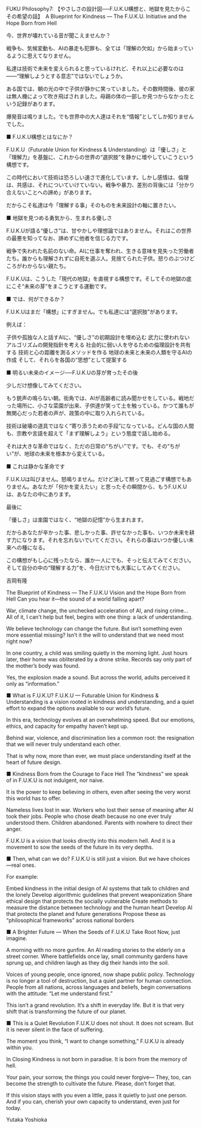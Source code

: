 FUKU Philosophy7: 【やさしさの設計図──F.U.K.U構想と、地獄を見たからこその希望の話】　A Blueprint for Kindness — The F.U.K.U. Initiative and the Hope Born from Hell

今、世界が壊れている音が聞こえませんか？

戦争も、気候変動も、AIの暴走も犯罪も、全ては「理解の欠如」から始まっているように思えてなりません。

私達は技術で未来を変えられると思っているけれど、それ以上に必要なのは――“理解しようとする意志”ではないでしょうか。

ある国では、朝の光の中で子供が静かに笑っていました。その数時間後、彼の家は無人機によって吹き飛ばされました。母親の体の一部しか見つからなかったという記録があります。

爆発音は鳴りました。でも世界中の大人達はそれを“情報”としてしか知りませんでした。

■ F.U.K.U構想とはなにか？

F.U.K.U（Futurable Union for Kindness & Understanding）は「優しさ」と「理解力」を基盤に、これからの世界の“選択肢”を静かに増やしていこうという構想です。

この時代において技術は恐ろしい速さで進化しています。しかし感情は、倫理は、共感は、それについていけていない。戦争や暴力、差別の背後には「分かり合えないことへの諦め」があります。

だからこそ私達は今「理解する事」そのものを未来設計の軸に置きたい。

■ 地獄を見つめる勇気から、生まれる優しさ

F.U.K.Uが語る“優しさ”は、甘やかしや理想論ではありません。それはこの世界の最悪を知ってなお、諦めずに他者を信じる力です。

戦争で失われた名前のない命。AIに仕事を奪われ、生きる意味を見失った労働者たち。誰からも理解されずに自死を選ぶ人。見捨てられた子供。怒りのぶつけどころがわからない親たち。

F.U.K.Uは、こうした「現代の地獄」を直視する構想です。そしてその地獄の底にこそ“未来の芽”をまこうとする運動です。

■ では、何ができるか？

F.U.K.Uはまだ「構想」にすぎません。でも私達には“選択肢”があります。

例えば：

子供や孤独な人と話すAIに、“優しさ”の初期設計を埋め込む
武力に使われないアルゴリズムの開発指針を考える
社会的に弱い人を守るための倫理設計を共有する
技術と心の距離を測るメソッドを作る
地球の未来と未来の人類を守るAIの作成
そして、それらを各国の“思想”として提案する

■ 明るい未来のイメージ──F.U.K.Uの芽が育ったその後

少しだけ想像してみてください。

もう銃声の鳴らない朝。街角では、AIが高齢者に読み聞かせをしている。戦地だった場所に、小さな菜園が出来、子供達が笑って土を触っている。かつて誰もが無関心だった若者の声が、政策の中に取り入れられている。

技術は破壊の道具ではなく“寄り添うための手段”になっている。どんな国の人間も、宗教や言語を超えて「まず理解しよう」という態度で話し始める。

それは大きな革命ではなく、ただの日常の“ちがい”です。でも、その“ちがい”が、地球の未来を根本から変えている。

■ これは静かな革命です

F.U.K.Uは叫びません。怒鳴りません。だけど決して黙って見過ごす構想でもありません。あなたが「何かを変えたい」と思ったその瞬間から、もうF.U.K.Uは、あなたの中にあります。

最後に

「優しさ」は楽園ではなく、“地獄の記憶”から生まれます。

だからあなたが辛かった事、悲しかった事、許せなかった事も、いつか未来を耕す力になります。それを忘れないでいてください。それらの事はいつか優しい未来への種になる。

この構想がもし心に残ったなら、誰か一人にでも、そっと伝えてみてください。そして自分の中の“理解する力”を、今日だけでも大事にしてみてください。

吉岡有隆

The Blueprint of Kindness — The F.U.K.U Vision and the Hope Born from Hell
Can you hear it—the sound of a world falling apart?

War, climate change, the unchecked acceleration of AI, and rising crime…
All of it, I can't help but feel, begins with one thing: a lack of understanding.

We believe technology can change the future.
But isn’t something even more essential missing?
Isn’t it the will to understand that we need most right now?

In one country, a child was smiling quietly in the morning light.
Just hours later, their home was obliterated by a drone strike.
Records say only part of the mother’s body was found.

Yes, the explosion made a sound.
But across the world, adults perceived it only as “information.”

■ What is F.U.K.U?
F.U.K.U — Futurable Union for Kindness & Understanding
is a vision rooted in kindness and understanding,
and a quiet effort to expand the options available to our world’s future.

In this era, technology evolves at an overwhelming speed.
But our emotions, ethics, and capacity for empathy haven’t kept up.

Behind war, violence, and discrimination lies a common root:
the resignation that we will never truly understand each other.

That is why now, more than ever,
we must place understanding itself at the heart of future design.

■ Kindness Born from the Courage to Face Hell
The “kindness” we speak of in F.U.K.U
is not indulgent, nor naive.

It is the power to keep believing in others,
even after seeing the very worst this world has to offer.

Nameless lives lost in war.
Workers who lost their sense of meaning after AI took their jobs.
People who chose death because no one ever truly understood them.
Children abandoned.
Parents with nowhere to direct their anger.

F.U.K.U is a vision that looks directly into this modern hell.
And it is a movement to sow the seeds of the future in its very depths.

■ Then, what can we do?
F.U.K.U is still just a vision.
But we have choices—real ones.

For example:

Embed kindness in the initial design of AI systems that talk to children and the lonely
Develop algorithmic guidelines that prevent weaponization
Share ethical design that protects the socially vulnerable
Create methods to measure the distance between technology and the human heart
Develop AI that protects the planet and future generations
Propose these as “philosophical frameworks” across national borders

■ A Brighter Future — When the Seeds of F.U.K.U Take Root
Now, just imagine.

A morning with no more gunfire.
An AI reading stories to the elderly on a street corner.
Where battlefields once lay, small community gardens have sprung up,
and children laugh as they dig their hands into the soil.

Voices of young people, once ignored, now shape public policy.
Technology is no longer a tool of destruction,
but a quiet partner for human connection.
People from all nations, across languages and beliefs,
begin conversations with the attitude:
“Let me understand first.”

This isn’t a grand revolution.
It’s a shift in everyday life.
But it is that very shift that is transforming the future of our planet.

■ This is a Quiet Revolution
F.U.K.U does not shout. It does not scream.
But it is never silent in the face of suffering.

The moment you think,
“I want to change something,”
F.U.K.U is already within you.

In Closing
Kindness is not born in paradise.
It is born from the memory of hell.

Your pain, your sorrow, the things you could never forgive—
They, too, can become the strength to cultivate the future.
Please, don’t forget that.

If this vision stays with you even a little,
pass it quietly to just one person.
And if you can,
cherish your own capacity to understand, even just for today.

Yutaka Yoshioka
